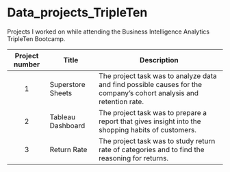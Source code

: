 # Data_projects_TripleTen
Projects I worked on while attending the Business Intelligence Analytics TripleTen Bootcamp.


| Project number | Title | Description |
| :-----------: | ----------- |----------- |
| 1 | Superstore Sheets| The project task was to analyze data and find possible causes for the company’s cohort analysis and retention rate. |
| 2 | Tableau Dashboard | The project task was to prepare a report that gives insight into the shopping habits of customers. |
| 3 | Return Rate | The project task was to study return rate of categories and to find the reasoning for returns. |
